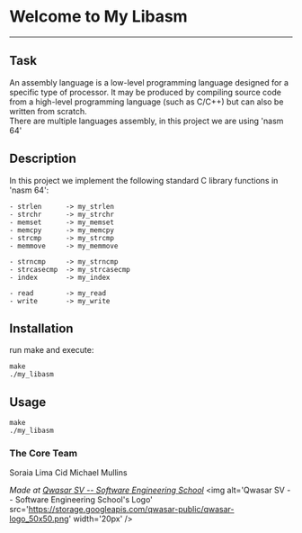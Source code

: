 # Welcome to My Libasm
***

## Task
An assembly language is a low-level programming language designed for a specific type of processor. It may be produced by compiling source code from a high-level programming language (such as C/C++) but can also be written from scratch. <br>
There are multiple languages assembly, in this project we are using 'nasm 64'

## Description

In this project we implement the following standard C library functions in 'nasm 64':

```
- strlen      -> my_strlen
- strchr      -> my_strchr
- memset      -> my_memset
- memcpy      -> my_memcpy
- strcmp      -> my_strcmp
- memmove     -> my_memmove

- strncmp     -> my_strncmp
- strcasecmp  -> my_strcasecmp
- index       -> my_index

- read        -> my_read
- write       -> my_write
```

## Installation
run make and execute:

```
make
./my_libasm

```

## Usage
```
make
./my_libasm
```

### The Core Team
Soraia Lima Cid
Michael Mullins


<span><i>Made at <a href='https://qwasar.io'>Qwasar SV -- Software Engineering School</a></i></span>
<span><img alt='Qwasar SV -- Software Engineering School's Logo' src='https://storage.googleapis.com/qwasar-public/qwasar-logo_50x50.png' width='20px' /></span>
